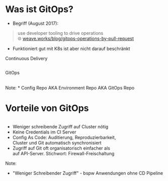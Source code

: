 # Was ist GitOps?
<!-- .slide: style="font-size: 0.97em;"  -->
* Begriff (August 2017):

> use developer tooling to drive operations  
🌐 [weave.works/blog/gitops-operations-by-pull-request](https://weave.works/blog/gitops-operations-by-pull-request)

* Funktioniert gut mit K8s ist aber nicht darauf beschränkt




Continuous Delivery

<img data-src="images/cicd.svg" width="48%"/>

<p class="fragment">
GitOps
<br/>
<img data-src="images/gitops-simple.svg" width="48%" />
<img class="floatRight fragment" data-src="images/gitops-with-image.svg" width="48%"/>

</p>
Note:
* Config Repo AKA Environment Repo AKA GitOps Repo 



# Vorteile von GitOps
<!-- .slide: style="font-size: 0.9em;"  -->

<img data-src="images/gitops-simple.svg" width="34%" class="floatRight"/>

* Weniger schreibende Zugriff auf Cluster nötig
* Keine Credentials im CI Server
* Config As Code: Auditierung, Reproduzierbarkeit,   
  Cluster und Git automatisch synchronisiert 
* Zugriff auf Git oft organisatorisch einfacher als  
  auf API-Server. Stichwort: Firewall-Freischaltung

Note:
* "Weniger Schreibender Zugriff" - bspw Anwendungen ohne CD Pipeline